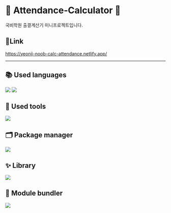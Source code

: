 # 🧮 Attendance-Calculator 🧮
국비학원 출결계산기 미니프로젝트입니다.

## :link:Link

https://yeonji-noob-calc-attendance.netlify.app/

---

## 📚 Used languages
<p>
<img src="https://img.shields.io/badge/styledcomponents-DB7093?style=for-the-badge&logo=styledcomponents&logoColor=white"/>
<img src="https://img.shields.io/badge/Typescript-3178C6?style=for-the-badge&logo=typescript&logoColor=white"/>
</p>

## 🧰 Used tools
<p>
<img src="https://img.shields.io/badge/VScode-007ACC?style=for-the-badge&logo=visualstudiocode&logoColor=white"/>
</p>

## 🗂 Package manager
<p>
<img src="https://img.shields.io/badge/yarn-2C8EBB?style=for-the-badge&logo=yarn&logoColor=white"/>
</p>

## ✨ Library
<p>
<img src="https://img.shields.io/badge/react-61DAFB?style=for-the-badge&logo=react&logoColor=white"/>
</p>

## :milky_way: Module bundler
<p>
<img src="https://img.shields.io/badge/vite-646CFF?style=for-the-badge&logo=vite&logoColor=white"/>
</p>
